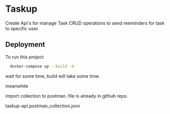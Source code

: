 
# Taskup

Create Api's for manage Task CRUD operations to send reeminders for task to specific user.


## Deployment

To run this project

```bash
  docker-compose up --build -d
```

wait for some time, build will take some time.

meanwhile

import collection to postman. file is already in github repo.

taskup-api.postman_collection.json
